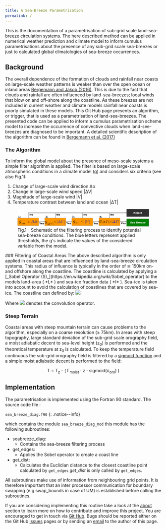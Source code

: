 ```yaml
---
title: A Sea-Breeze Parametrisation
permalink: /
---
```

This is the documentation of a parametrisation of sub-grid scale land-sea-breeze
circulation systems. The here described method can be applied in numerical
weather prediction and climate model to inform cumulus parametrisations about
the presence of any sub-grid scale sea-breezes or just to calculated global
climatologies of sea-breeze occurrences.
## Background
The overall dependence of the formation of clouds and rainfall near coasts on large-scale weather patterns is weaker than over the open ocean or inland areas
    [Bergemann and Jakob (2016)](https://arxiv.org/abs/1603.02392v1).
    This is due to the fact that clouds and rainfall are often influenced by land-sea-breezes;
    local winds that blow on and off-shore along the coastline. As these breezes
    are not included in current weather and climate models rainfall near coasts
    is poorly simulated in these models. This Git Hub page presents an algorithm,
    or trigger, that is used as a parametrisation of land-sea-breezes.
    The presented code can be applied to inform a cumulus parametrisation scheme
    model to increase the occurrence of convective clouds when land-see-breezes
    are diagnosed to be important. A detailed scientific description of the
    algorithm can be found in [Bergemann et al. (2017)](http://onlinelibrary.wiley.com/doi/10.1002/2017MS001048/full)


### The Algorithm
<p>To inform the global model about the presence of meso-scale systems
a simple filter algorithm is applied. The filter is based on large-scale
atmospheric conditions in a climate model (g) and considers six criteria (see also Fig.1):
<ol><li>Change of large-scale wind direction &Delta;&alpha;</li>
<li>Change in large-scale wind speed |&Delta;V|</li>
<li>Magnitude of large-scale wind |V|</li>
<li>Temperature contrast between land and ocean |&Delta;T|</li></ol></p>
<figure>
<img src="assets/images/Seabreeze_detect.png">
<figcaption>Fig.1 - Schematic of the filtering process to identify potential sea-breeze conditions.
The blue letters represent applied thresholds, the g's indicate the values of the considered variable from the model.
</figcaption>
</figure>
### Filtering of Coastal Areas
The above described algorithm is only applied in coastal areas that are
influenced by land-sea-breeze circulation systems. This radius of influence
is typically in the order of &cong; 150km on- and offshore along the coastline.
The coastline is calculated by applying a [_Sobel Operator (S)_](https://en.wikipedia.org/wiki/Sobel_operator)
to the models land-area ( *L* ) and sea-ice fraction data ( *I* ). Sea-ice is taken into account to avoid the calculation of coastlines that are covered by sea-ice. The coastline can defined by:
<img src="https://latex.codecogs.com/gif.latex?C=\sqrt{(S\circledast(L+I))^2+(S^T\circledast(L+I))^2} \text{ with }S=\left(\begin{array}{ccc}1 & 0 & -1\\2 &0 & -2 \\ 1 & 0 & -1 \end{array}\right)" />

Where <img src="https://latex.codecogs.com/gif.latex?\circledast"/> denotes the convolution operator.

### Steep Terrain
Coastal areas with steep mountain terrain can cause problems to the algorithm,
especially on a coarse resolution (&ge; 75km). In areas with steep topography,
large standard deviation of the sub-grid scale orography field, a moist adiabatic
decent to sea-level height (z<sub>0</sub>) is performed and the theoretical
temperature at z<sub>0</sub> is calculated. To keep the temperature field
continuous the sub-grid orography field is filtered by a [sigmoid function](https://en.wikipedia.org/wiki/Sigmoid_function) and a simple moist adiabatic
decent is performed to the field:

<center>T = T<sub>z</sub> - ( &Gamma;<sub>moist</sub> &sdot; z &sdot; sigmoid(&sigma;<sub>oro</sub>) )</center>

## Implementation
The parametrisation is implemented using the Fortran 90 standard. The source code file :

```sea_breeze_diag.f90```
{: .notice--info}

which contains the module ```sea_breeze_diag_mod``` this module has the following subroutines:
* seabreeze_diag:
  - Contains the sea-breeze filtering process
* get_edges:
  - Applies the Sobel operator to create a coast line
* get_dist:
  - Calculates the Euclidian distance to the closest coastline point calculated by ```get_edges```
*get_dist* is only called by ```get_edges```.

All subroutines make use of information from neighbouring grid points. It is therefore important
that an inter processor communication for boundary swapping (e.g swap_bounds in case of UM) is
established before calling the subroutines.

If you are considering implementing this routine take a look at the  [about](/zz_about)
section to learn more on how to contribute and improve this project. You are encouraged
to get in touch via [Git Hub](https://github.com/antarcticrainforest/seabreeze_param).
Bugs should be reported either on the Git Hub [issues](https://github.com/antarcticrainforest/seabreeze_param/issues)
pages or by sending an [email](mailto:martin.bergemann@monash.edu) to the author of this page.
